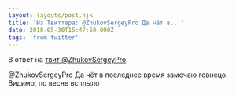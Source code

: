 ```yaml
---
layout: layouts/post.njk
title: 'Из Твиттера: @ZhukovSergeyPro Да чёт в...'
date: 2018-05-30T15:47:50.000Z
tags: 'from twitter'
---
```

В ответ на [твит @ZhukovSergeyPro](https://twitter.com/_/status/1001824342970392576):

@ZhukovSergeyPro Да чёт в последнее время замечаю говнецо. Видимо, по весне всплыло
